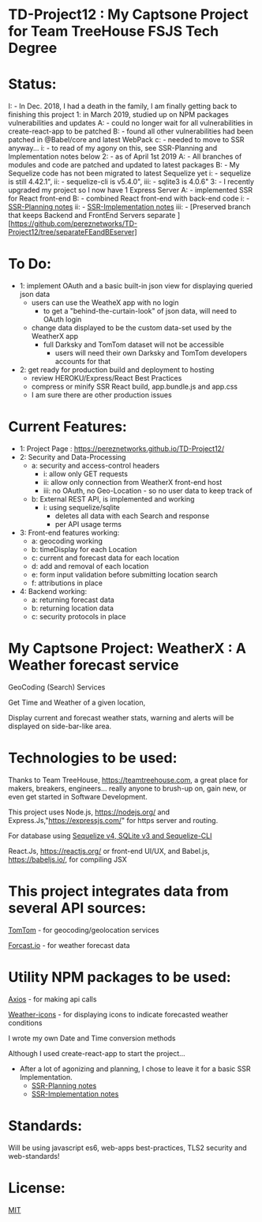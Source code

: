# TD-Project12 : My Captsone Project for Team TreeHouse FSJS Tech Degree

# Status:

I: - In Dec. 2018, I had a death in the family, I am finally getting back to finishing this project
  1:  in March 2019, studied up on NPM packages vulnerabilities and updates
      A: - could no longer wait for all vulnerabilities in create-react-app to be patched
      B: - found all other vulnerabilities had been patched in @Babel/core and latest WebPack
      c: - needed to move to SSR anyway...
        i:    - to read of my agony on this, see SSR-Planning and Implementation notes below
  2:  - as of April 1st 2019
      A:  - All branches of modules and code are patched and updated to latest packages
      B:  - My Sequelize code has not been migrated to latest Sequelize yet
        i:    - sequelize is still 4.42.1",
        ii:   - sequelize-cli is v5.4.0",
        iii:  - sqlite3 is 4.0.6"
  3: - I recently upgraded my project so I now have 1 Express Server
      A:  - implemented SSR for React front-end
      B:  - combined React front-end with back-end code
        i:    - [SSR-Planning notes](./SSR-PLANNING.md)
        ii:   - [SSR-Implementation notes](./SSR-Implementation.md)
        iii:  - [Preserved branch that keeps Backend and FrontEnd Servers separate ][https://github.com/pereznetworks/TD-Project12/tree/separateFEandBEserver]

# To Do:
  - 1: implement OAuth and a basic built-in json view for displaying queried json data
    - users can use the WeatheX app with no login
      - to get a "behind-the-curtain-look" of json data, will need to OAuth login
    - change data displayed to be the custom data-set used by the WeatherX app
      - full Darksky and TomTom dataset will not be accessible
        - users will need their own Darksky and TomTom developers accounts for that
  - 2: get ready for production build and deployment to hosting
     - review HEROKU/Express/React Best Practices
     - compress or minify SSR React build, app.bundle.js and app.css
     - I am sure there are other production issues

# Current Features:

  - 1: Project Page : https://pereznetworks.github.io/TD-Project12/
  - 2: Security and Data-Processing
      - a: security and access-control headers
        - i: allow only GET requests
        - ii: allow only connection from WeatherX front-end host
        - iii: no OAuth, no Geo-Location - so no user data to keep track of
      - b: External REST API, is implemented and working
        - i: using sequelize/sqlite
          - deletes all data with each Search and response
          - per API usage terms
  - 3: Front-end features working:  
      - a: geocoding working
      - b: timeDisplay for each Location
      - c: current and forecast data for each location
      - d: add and removal of each location
      - e: form input validation before submitting location search
      - f: attributions in place
  - 4: Backend working:
      - a: returning forecast data
      - b: returning location data
      - c: security protocols in place

# My Captsone Project:  WeatherX : A Weather forecast service  

GeoCoding (Search) Services

Get Time and Weather of a given location,

Display current and forecast weather stats, warning and alerts will be displayed on side-bar-like area.

# Technologies to be used:

Thanks to Team TreeHouse, https://teamtreehouse.com, a great place for makers, breakers, engineers... really anyone to brush-up on, gain new, or even get started in Software Development.

This project uses Node.js, https://nodejs.org/ and Express.Js,"https://expressjs.com/" for https server and routing.

For database using [Sequelize v4, SQLite v3 and Sequelize-CLI](http://docs.sequelizejs.com/)

React.Js, https://reactjs.org/ or front-end UI/UX, and Babel.js, https://babeljs.io/, for compiling JSX

# This project integrates data from several API sources:  

[TomTom](https://developer.tomtom.com/maps-sdk-web) - for geocoding/geolocation services

[Forcast.io](https://darksky.net/dev/docs) - for weather forecast data

# Utility NPM packages to be used:

[Axios](https://www.npmjs.com/package/axios) - for making api calls

[Weather-icons](https://www.npmjs.com/package/weather-icons) - for displaying icons to indicate forecasted weather conditions

I wrote my own Date and Time conversion methods

Although I used create-react-app to start the project...
- After a lot of agonizing and planning, I chose to leave it for a basic SSR Implementation.
  - [SSR-Planning notes](./SSR-PLANNING)
  - [SSR-Implementation notes](./SSR-Implementation)

# Standards:

Will be using javascript es6, web-apps best-practices, TLS2 security and web-standards!

# License:

[MIT](https://github.com/pereznetworks/TD-Project12/blob/master/LICENSE)

